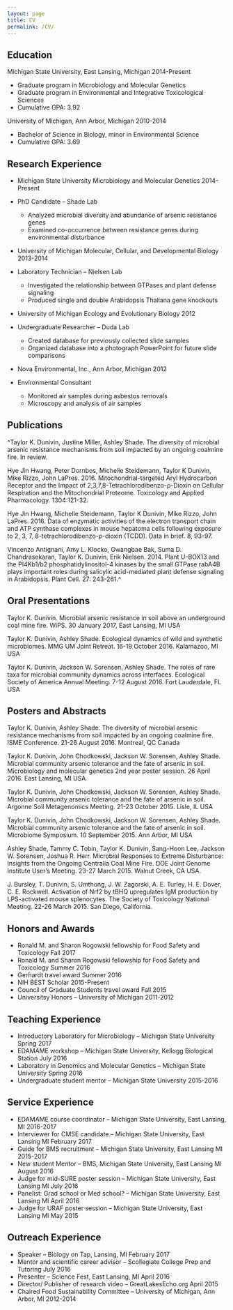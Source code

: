 ```yaml
---
layout: page
title: CV
permalink: /CV/
---
```



## Education
Michigan State University, East Lansing, Michigan			                                               2014-Present
* Graduate program in Microbiology and Molecular Genetics
* Graduate program in Environmental and Integrative Toxicological Sciences
* Cumulative GPA: 3.92

University of Michigan, Ann Arbor, Michigan	 	                                    2010-2014
* Bachelor of Science in Biology, minor in Environmental Science
* Cumulative GPA: 3.69

## __Research Experience__
* Michigan State University Microbiology and Molecular Genetics                                       2014-Present
* PhD Candidate – Shade Lab
  *	Analyzed microbial diversity and abundance of arsenic resistance genes
  *	Examined co-occurrence between resistance genes during environmental disturbance

* University of Michigan Molecular, Cellular, and Developmental Biology                             2013-2014
* Laboratory Technician – Nielsen Lab
  *	Investigated the relationship between GTPases and plant defense signaling
  * Produced single and double Arabidopsis Thaliana gene knockouts

* University of Michigan Ecology and Evolutionary Biology                                                     2012
* Undergraduate Researcher – Duda Lab
  *	Created database for previously collected slide samples
  *	Organized database into a photograph PowerPoint for future slide comparisons

* Nova Environmental, Inc., Ann Arbor, Michigan                                                                                            2012
* Environmental Consultant
  *	Monitored air samples during asbestos removals
  *	Microscopy and analysis of air samples

## Publications
^Taylor K. Dunivin, Justine Miller, Ashley Shade. The diversity of microbial arsenic resistance mechanisms from soil impacted by an ongoing coalmine fire. In review.

Hye Jin Hwang, Peter Dornbos, Michelle Steidemann, Taylor K Dunivin, Mike Rizzo, John LaPres. 2016. Mitochondrial-targeted Aryl Hydrocarbon Receptor and the Impact of 2,3,7,8-Tetrachlorodibenzo-ρ-Dioxin on Cellular Respiration and the Mitochondrial Proteome. Toxicology and Applied Pharmacology. 1304:121-32.

Hye Jin Hwang, Michelle Steidemann, Taylor K Dunivin, Mike Rizzo, John LaPres. 2016. Data of enzymatic activities of the electron transport chain and ATP synthase complexes in mouse hepatoma cells following exposure to 2, 3, 7, 8-tetrachlorodibenzo-ρ-dioxin (TCDD). Data in brief. 8, 93-97. 

Vincenzo Antignani, Amy L. Klocko, Gwangbae Bak, Suma D. Chandrasekaran, Taylor K. Dunivin, Erik Nielsen. 2014. Plant U-BOX13 and the PI4Kb1/b2 phosphatidylinositol-4 kinases by the small GTPase rabA4B plays important roles during salicylic acid-mediated plant defense signaling in Arabidopsis. Plant Cell. 27: 243-261.^

## __Oral Presentations__
Taylor K. Dunivin. Microbial arsenic resistance in soil above an underground coal mine fire. WiPS. 30 January 2017, East Lansing, MI USA

Taylor K. Dunivin, Ashley Shade. Ecological dynamics of wild and synthetic microbiomes. MMG UM Joint Retreat. 16-19 October 2016. Kalamazoo, MI USA

Taylor K. Dunivin, Jackson W. Sorensen, Ashley Shade. The roles of rare taxa for microbial community dynamics across interfaces. Ecological Society of America Annual Meeting. 7-12 August 2016. Fort Lauderdale, FL USA

## __Posters and Abstracts__
Taylor K. Dunivin, Ashley Shade. The diversity of microbial arsenic resistance mechanisms from soil impacted by an ongoing coalmine fire. ISME Conference. 21-26 August 2016. Montreal, QC Canada

Taylor K. Dunivin, John Chodkowski, Jackson W. Sorensen, Ashley Shade. Microbial community arsenic tolerance and the fate of arsenic in soil. Microbiology and molecular genetics 2nd year poster session. 26 April 2016. East Lansing, MI USA

Taylor K. Dunivin, John Chodkowski, Jackson W. Sorensen, Ashley Shade. Microbial community arsenic tolerance and the fate of arsenic in soil. Argonne Soil Metagenomics Meeting. 21-23 October 2015. Lisle, IL USA

Taylor K. Dunivin, John Chodkowski, Jackson W. Sorensen, Ashley Shade. Microbial community arsenic tolerance and the fate of arsenic in soil. Microbiome Symposium. 10 September 2015. Ann Arbor, MI USA

Ashley Shade, Tammy C. Tobin, Taylor K. Dunivin, Sang-Hoon Lee, Jackson W. Sorensen, Joshua R. Herr.  Microbial Responses to Extreme Disturbance:  Insights from the Ongoing Centralia Coal Mine Fire.  DOE Joint Genome Institute User’s Meeting.  23-27 March 2015. Walnut Creek, CA USA.

J. Bursley, T. Dunivin, S. Umthong, J. W. Zagorski, A. E. Turley, H. E. Dover, C. E. Rockwell. Activation of Nrf2 by tBHQ upregulates IgM production by LPS-activated mouse splenocytes. The Society of Toxicology National Meeting. 22-26 March 2015. San Diego, California. 

## __Honors and Awards__
*	Ronald M. and Sharon Rogowski fellowship for Food Safety and Toxicology	                                    Fall 2017
*	Ronald M. and Sharon Rogowski fellowship for Food Safety and Toxicology	                                    Summer 2016
*	Gerhardt travel award					  			                       Summer 2016
*	NIH BEST Scholar									                       2015-Present
*	Council of Graduate Students travel award							          Fall 2015
*	Universitsy Honors – University of Michigan						                       2011-2012

## __Teaching Experience__
*	Introductory Laboratory for Microbiology – Michigan State University                Spring 2017
*	EDAMAME workshop – Michigan State University, Kellogg Biological Station           July 2016
*	Laboratory in Genomics and Molecular Genetics – Michigan State University        Spring 2016
*	Undergraduate student mentor – Michigan State University 		          2015-2016

## __Service Experience__
*	EDAMAME course coordinator – Michigan State University, East Lansing, MI          		         2016-2017
*	Interviewer for CMSE candidate – Michigan State University, East Lansing MI                                February 2017
*	Guide for BMS recruitment – Michigan State University, East Lansing MI                                        2015-2017
*	New student Mentor – BMS, Michigan State University, East Lansing MI                                            August 2016
*	Judge for mid-SURE poster session – Michigan State University, East Lansing MI		         July 2016
*	Panelist: Grad school or Med school? – Michigan State University, East Lansing MI                     April 2016
*	Judge for URAF poster session – Michigan State University, East Lansing MI			         May 2015

## __Outreach Experience__
*	Speaker – Biology on Tap, Lansing, MI							          February 2017
*	Mentor and scientific career advisor – Scollegiate College Prep and Tutoring	          July 2016
*	Presenter – Science Fest, East Lansing, MI							          April 2016
*	Director/ Publisher of research video – GreatLakesEcho.org      April 2015
*	Chaired Food Sustainability Committee – University of Michigan, Ann Arbor, MI		          2012-2014



